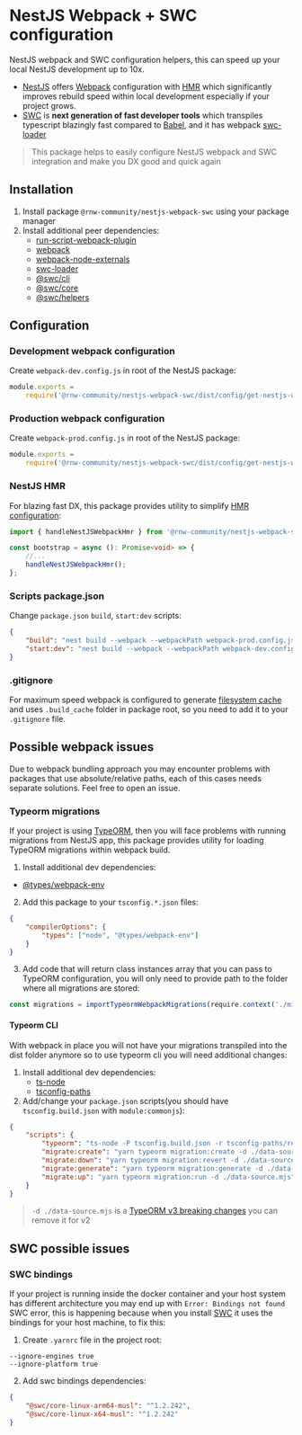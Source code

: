 # NestJS Webpack + SWC configuration

NestJS webpack and SWC configuration helpers, this can speed up your local NestJS development up to
10x.

-   [NestJS](https://docs.nestjs.com) offers [Webpack](https://webpack.js.org) configuration with [HMR](https://docs.nestjs.com/recipes/hot-reload) which significantly
    improves rebuild speed within local development especially if your project grows.
-   [SWC](https://swc.rs) is **next generation of fast developer tools** which transpiles typescript blazingly
    fast compared to [Babel](https://babeljs.io), and it has webpack [swc-loader](https://github.com/swc-project/swc-loader)

> This package helps to easily configure NestJS webpack and SWC integration and make you DX good and quick again

## Installation

1. Install package `@rnw-community/nestjs-webpack-swc` using your package manager
2. Install additional peer dependencies:
    - [run-script-webpack-plugin](https://github.com/atassis/run-script-webpack-plugin)
    - [webpack](https://github.com/webpack/webpack)
    - [webpack-node-externals](https://github.com/liady/webpack-node-externals)
    - [swc-loader](https://github.com/swc-project/swc-loader)
    - [@swc/cli](https://github.com/swc-project/cli)
    - [@swc/core](https://github.com/swc-project/swc)
    - [@swc/helpers](https://github.com/swc-project/helpers)

## Configuration

### Development webpack configuration

Create `webpack-dev.config.js` in root of the NestJS package:

```js
module.exports =
    require('@rnw-community/nestjs-webpack-swc/dist/config/get-nestjs-webpack-dev.config').getNestJSWebpackDevConfig;
```

### Production webpack configuration

Create `webpack-prod.config.js` in root of the NestJS package:

```js
module.exports =
    require('@rnw-community/nestjs-webpack-swc/dist/config/get-nestjs-webpack-prod.config').getNestJSWebpackProdConfig;
```

### NestJS HMR

For blazing fast DX, this package provides utility to simplify [HMR configuration](https://docs.nestjs.com/recipes/hot-reload):

```ts
import { handleNestJSWebpackHmr } from '@rnw-community/nestjs-webpack-swc';

const bootstrap = async (): Promise<void> => {
    //...
    handleNestJSWebpackHmr();
};
```

### Scripts package.json

Change `package.json` `build`, `start:dev` scripts:

```json
{
    "build": "nest build --webpack --webpackPath webpack-prod.config.js",
    "start:dev": "nest build --webpack --webpackPath webpack-dev.config.js --watch"
}
```

### .gitignore

For maximum speed webpack is configured to generate [filesystem cache](https://webpack.js.org/configuration/cache/) and uses `.build_cache` folder
in package root, so you need to add it to your `.gitignore` file.

## Possible webpack issues

Due to webpack bundling approach you may encounter problems with packages that use absolute/relative paths, each of this
cases needs separate solutions. Feel free to open an issue.

### Typeorm migrations

If your project is using [TypeORM](https://typeorm.io), then you will face problems with running migrations from NestJS app,
this package provides utility for loading TypeORM migrations within webpack build.

1. Install additional dev dependencies:

-   [@types/webpack-env](https://www.npmjs.com/package/@types/webpack-env)

2. Add this package to your `tsconfig.*.json` files:

```json
{
    "compilerOptions": {
        "types": ["node", "@types/webpack-env"]
    }
}
```

3. Add code that will return class instances array that you can pass to TypeORM configuration, you will only need to provide
   path to the folder where all migrations are stored:

```ts
const migrations = importTypeormWebpackMigrations(require.context('./migration/', true, /\.ts$/u));
```

#### Typeorm CLI

With webpack in place you will not have your migrations transpiled into the dist folder anymore so to use typeorm cli
you will need additional changes:

1. Install additional dev dependencies:
    - [ts-node](https://github.com/TypeStrong/ts-node)
    - [tsconfig-paths](https://github.com/dividab/tsconfig-paths)
2. Add/change your `package.json` scripts(you should have `tsconfig.build.json` with `module:commonjs`):

```json
{
    "scripts": {
        "typeorm": "ts-node -P tsconfig.build.json -r tsconfig-paths/register ./node_modules/.bin/typeorm",
        "migrate:create": "yarn typeorm migration:create -d ./data-source.mjs",
        "migrate:down": "yarn typeorm migration:revert -d ./data-source.mjs",
        "migrate:generate": "yarn typeorm migration:generate -d ./data-source.mjs",
        "migrate:up": "yarn typeorm migration:run -d ./data-source.mjs"
    }
}
```

> `-d ./data-source.mjs` is a [TypeORM v3 breaking changes](https://github.com/typeorm/typeorm/blob/master/CHANGELOG.md#breaking-changes-1) you can remove it for v2

## SWC possible issues

### SWC bindings

If your project is running inside the docker container and your host system has different architecture
you may end up with `Error: Bindings not found` SWC error, this is happening because when you install
[SWC](https://swc.rs) it uses the bindings for your host machine, to fix this:

1. Create `.yarnrc` file in the project root:

```plain
--ignore-engines true
--ignore-platform true
```

2. Add swc bindings dependencies:

```json
{
    "@swc/core-linux-arm64-musl": "^1.2.242",
    "@swc/core-linux-x64-musl": "^1.2.242"
}
```

#
